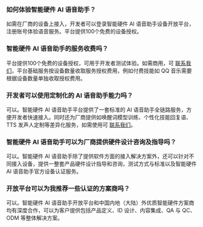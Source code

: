 ### 如何体验智能硬件 AI 语音助手？
如需在厂商的设备上接入，开发者可以登录智能硬件 AI 语音助手设备开放平台，注册账号体验语音服务。平台提供100个免费的设备授权。

### 智能硬件 AI 语音助手的服务收费吗？
平台提供100个免费的设备授权，可用于开发者测试体验。如需商用，可 [联系我们](https://cloud.tencent.com/about/connect)，平台基础服务按设备数量收取服务授权费用，例如付费技能如 QQ 音乐需要根据设备数量单独收取授权费用。

### 开发者可以使用定制化的 AI 语音助手能力吗？
可以。智能硬件 AI 语音助手平台提供了一套标准的 AI 语音助手全链路服务，方便开发者快速接入。同时还为厂商提供如唤醒词模型训练、个性化技能回复语、TTS 发声人定制等差异化服务，如需使用可 [联系我们](https://cloud.tencent.com/about/connect)。

### 智能硬件 AI 语音助手可以为厂商提供硬件设计咨询及指导吗？
可以。智能硬件 AI 语音助手除了提供软件方面的接入解决方案外，还可以针对不同接入设备，提供一整套产品硬件设计指导和咨询，测试方式与标准以及智能硬件 AI 语音助手官方设备认证服务。

### 开放平台可以为我推荐一些认证的方案商吗？
可以。智能硬件 AI 语音助手开放平台和中国内地（大陆）外优质智能硬件方案商均有深度合作，可以为客户提供包括产品定义、ID 设计、内容集成、QA 与 QC、ODM 等整体解决方案。  
  
